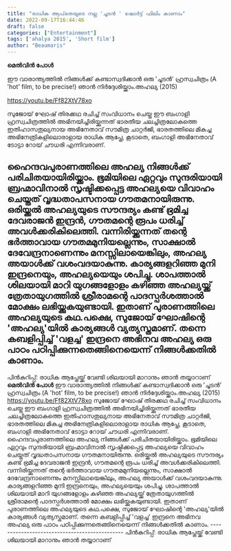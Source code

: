 ```yaml
---
title: "രാധിക ആപ്‌തെയുടെ നല്ല 'ചൂടൻ ' ഷോർട്ട് ഫിലിം കാണാം"
date: 2022-09-17T16:44:46
draft: false
categories: ["Entertainment"]
tags: ['ahalya 2015', 'Short film']
author: "Beaumaris"
---
```


<strong>മെൽവിൻ പോൾ </strong>

ഈ വാരാന്ത്യത്തിൽ നിങ്ങൾക്ക് കണ്ടാസ്വദിക്കാൻ ഒരു 'ചൂടൻ' ഹ്രസ്വചിത്രം (A 'hot' film, to be precise!) ഞാൻ നിർദ്ദേശിയ്ക്കാം.അഹല്യ (2015)

https://youtu.be/Ff82XtV78xo

സുജോയ് ഘോഷ് തിരക്കഥ രചിച്ച് സംവിധാനം ചെയ്ത ഈ ബംഗാളി ഹ്രസ്വചിത്രത്തിൽ അഭിനയിച്ചിരിയ്ക്കുന്നത് ഭാരതീയ ചലച്ചിത്രലോകത്തെ ഇതിഹാസതുല്യനായ അഭിനേതാവ് സൗമിത്ര ചാറ്റർജി, ഭാരതത്തിലെ മികച്ച അഭിനേത്രികളിലൊരാളായ രാധിക ആപ്തേ, കൂടാതെ, ബംഗാളി അഭിനേതാവ് ടോട്ടാ റോയ് ചൗധരി എന്നിവരാണ്.

ഹൈന്ദവപുരാണത്തിലെ അഹല്യ നിങ്ങൾക്ക് പരിചിതയായിരിയ്ക്കാം. ഭൂമിയിലെ ഏറ്റവും സുന്ദരിയായി ബ്രഹ്മാവിനാൽ സൃഷ്ടിക്കപ്പെട്ട അഹല്യയെ വിവാഹം ചെയ്തത് വൃദ്ധതാപസനായ ഗൗതമനായിരുന്നു. ഒരിയ്ക്കൽ അഹല്യയുടെ സൗന്ദര്യം കണ്ട് ഭ്രമിച്ച ദേവരാജൻ ഇന്ദ്രൻ, ഗൗതമന്റെ രൂപം ധരിച്ച് അവൾക്കരികിലെത്തി. വന്നിരിയ്ക്കുന്നത് തന്റെ ഭർത്താവായ ഗൗതമമുനിയല്ലെന്നും, സാക്ഷാൽ ദേവേന്ദ്രനാണെന്നും മനസ്സിലായെങ്കിലും, അഹല്യ അയാൾക്ക് വശംവദയാകുന്നു. കാര്യങ്ങളറിഞ്ഞ മുനി ഇന്ദ്രനെയും, അഹല്യയെയും ശപിച്ചു. ശാപത്താൽ ശിലയായി മാറി യുഗങ്ങളോളം കഴിഞ്ഞ അഹല്യയ്ക്ക് ത്രേതായുഗത്തിൽ ശ്രീരാമന്റെ പാദസ്പർശത്താൽ മോക്ഷം ലഭിയ്ക്കുകയുണ്ടായി.
ഇതാണ് പുരാണത്തിലെ അഹല്യയുടെ കഥ.പക്ഷെ, സുജോയ് ഘോഷിന്റെ 'അഹല്യ'യിൽ കാര്യങ്ങൾ വ്യത്യസ്തമാണ്. തന്നെ കബളിപ്പിച്ച് 'വളച്ച' ഇന്ദ്രനെ അഭിനവ അഹല്യ ഒരു പാഠം പഠിപ്പിക്കുന്നതെങ്ങിനെയെന്ന് നിങ്ങൾക്കതിൽ കാണാം.
----------------------------------------------
പിൻകുറിപ്പ്: രാധിക ആപ്തേയ്ക്ക് വേണ്ടി ശിലയായി മാറാനും ഞാൻ തയ്യാറാണ്
**മെൽവിൻ പോൾ** ഈ വാരാന്ത്യത്തിൽ നിങ്ങൾക്ക് കണ്ടാസ്വദിക്കാൻ ഒരു 'ചൂടൻ' ഹ്രസ്വചിത്രം (A 'hot' film, to be precise!) ഞാൻ നിർദ്ദേശിയ്ക്കാം.അഹല്യ (2015) https://youtu.be/Ff82XtV78xo സുജോയ് ഘോഷ് തിരക്കഥ രചിച്ച് സംവിധാനം ചെയ്ത ഈ ബംഗാളി ഹ്രസ്വചിത്രത്തിൽ അഭിനയിച്ചിരിയ്ക്കുന്നത് ഭാരതീയ ചലച്ചിത്രലോകത്തെ ഇതിഹാസതുല്യനായ അഭിനേതാവ് സൗമിത്ര ചാറ്റർജി, ഭാരതത്തിലെ മികച്ച അഭിനേത്രികളിലൊരാളായ രാധിക ആപ്തേ, കൂടാതെ, ബംഗാളി അഭിനേതാവ് ടോട്ടാ റോയ് ചൗധരി എന്നിവരാണ്. ഹൈന്ദവപുരാണത്തിലെ അഹല്യ നിങ്ങൾക്ക് പരിചിതയായിരിയ്ക്കാം. ഭൂമിയിലെ ഏറ്റവും സുന്ദരിയായി ബ്രഹ്മാവിനാൽ സൃഷ്ടിക്കപ്പെട്ട അഹല്യയെ വിവാഹം ചെയ്തത് വൃദ്ധതാപസനായ ഗൗതമനായിരുന്നു. ഒരിയ്ക്കൽ അഹല്യയുടെ സൗന്ദര്യം കണ്ട് ഭ്രമിച്ച ദേവരാജൻ ഇന്ദ്രൻ, ഗൗതമന്റെ രൂപം ധരിച്ച് അവൾക്കരികിലെത്തി. വന്നിരിയ്ക്കുന്നത് തന്റെ ഭർത്താവായ ഗൗതമമുനിയല്ലെന്നും, സാക്ഷാൽ ദേവേന്ദ്രനാണെന്നും മനസ്സിലായെങ്കിലും, അഹല്യ അയാൾക്ക് വശംവദയാകുന്നു. കാര്യങ്ങളറിഞ്ഞ മുനി ഇന്ദ്രനെയും, അഹല്യയെയും ശപിച്ചു. ശാപത്താൽ ശിലയായി മാറി യുഗങ്ങളോളം കഴിഞ്ഞ അഹല്യയ്ക്ക് ത്രേതായുഗത്തിൽ ശ്രീരാമന്റെ പാദസ്പർശത്താൽ മോക്ഷം ലഭിയ്ക്കുകയുണ്ടായി. ഇതാണ് പുരാണത്തിലെ അഹല്യയുടെ കഥ.പക്ഷെ, സുജോയ് ഘോഷിന്റെ 'അഹല്യ'യിൽ കാര്യങ്ങൾ വ്യത്യസ്തമാണ്. തന്നെ കബളിപ്പിച്ച് 'വളച്ച' ഇന്ദ്രനെ അഭിനവ അഹല്യ ഒരു പാഠം പഠിപ്പിക്കുന്നതെങ്ങിനെയെന്ന് നിങ്ങൾക്കതിൽ കാണാം. \---------------------------------------------- പിൻകുറിപ്പ്: രാധിക ആപ്തേയ്ക്ക് വേണ്ടി ശിലയായി മാറാനും ഞാൻ തയ്യാറാണ്

